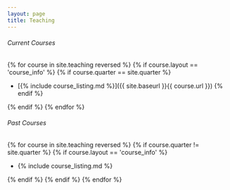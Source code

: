 ```yaml
---
layout: page
title: Teaching
---
```


###### Current Courses
{% for course in site.teaching reversed %}
{% if course.layout == 'course_info' %}
{% if course.quarter == site.quarter %}

* [{% include course_listing.md %}]({{ site.baseurl }}{{ course.url }})
{% endif %}

{% endif %}
{% endfor %}

###### Past Courses
{% for course in site.teaching reversed %}
{% if course.quarter != site.quarter %}
{% if course.layout == 'course_info' %}

* {% include course_listing.md %}

{% endif %}
{% endif %}
{% endfor %}